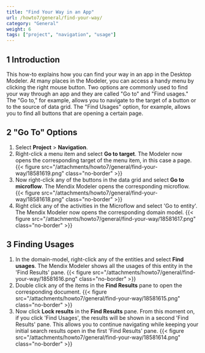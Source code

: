 ```yaml
---
title: "Find Your Way in an App"
url: /howto7/general/find-your-way/
category: "General"
weight: 6
tags: ["project", "navigation", "usage"]
---
```


## 1 Introduction

This how-to explains how you can find your way in an app in the Desktop Modeler. At many places in the Modeler, you can access a handy menu by clicking the right mouse button. Two options are commonly used to find your way through an app and they are called "Go to" and "Find usages." The "Go to," for example, allows you to navigate to the target of a button or to the source of data grid. The "Find Usages" option, for example, allows you to find all buttons that are opening a certain page.

## 2 "Go To" Options

1. Select **Project** > **Navigation**.
2. Right-click a menu item and select **Go to target**. The Modeler now opens the corresponding target of the menu item, in this case a page.
    {{< figure src="/attachments/howto7/general/find-your-way/18581619.png" class="no-border" >}}
3. Now right-click any of the buttons in the data grid and select **Go to microflow**. The Mendix Modeler opens the corresponding microflow.
    {{< figure src="/attachments/howto7/general/find-your-way/18581618.png" class="no-border" >}}
4. Right click any of the activities in the Microflow and select 'Go to entity'. The Mendix Modeler now opens the corresponding domain model.
    {{< figure src="/attachments/howto7/general/find-your-way/18581617.png" class="no-border" >}}

## 3 Finding Usages

1. In the domain-model, right-click any of the entities and select **Find usages**. The Mendix Modeler shows all the usages of this entity in the 'Find Results' pane.
    {{< figure src="/attachments/howto7/general/find-your-way/18581616.png" class="no-border" >}}
2. Double click any of the items in the **Find Results** pane to open the corresponding document.
    {{< figure src="/attachments/howto7/general/find-your-way/18581615.png" class="no-border" >}}
3. Now click **Lock results** in the **Find Results** pane. From this moment on, if you click 'Find Usages', the results will be shown in a second 'Find Results' pane. This allows you to continue navigating while keeping your initial search results open in the first 'Find Results' pane.
    {{< figure src="/attachments/howto7/general/find-your-way/18581614.png" class="no-border" >}}
